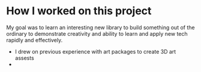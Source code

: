 # How I worked on this project

My goal was to learn an interesting new library to build something out of the ordinary to demonstrate creativity and ability to learn
and apply new tech rapidly and effectively.

- I drew on previous experience with art packages to create 3D art assests
- 
